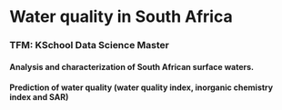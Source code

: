 # Water quality in South Africa
### TFM: KSchool Data Science Master

#### Analysis and characterization of South African surface waters. 

#### Prediction of water quality (water quality index, inorganic chemistry index and SAR)
